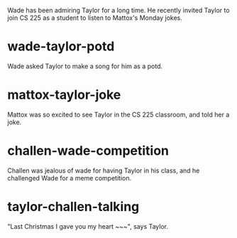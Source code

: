 Wade has been admiring Taylor for a long time. He recently invited Taylor to join CS 225 as a student to listen to Mattox's Monday jokes.

# wade-taylor-potd
Wade asked Taylor to make a song for him as a potd.

# mattox-taylor-joke
Mattox was so excited to see Taylor in the CS 225 classroom, and told her a joke.

# challen-wade-competition
Challen was jealous of wade for having Taylor in his class, and he challenged Wade for a meme competition.

# taylor-challen-talking
"Last Christmas I gave you my heart ~~~", says Taylor.
